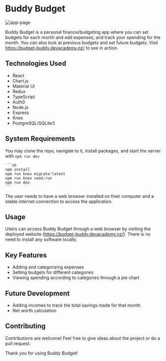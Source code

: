 
# Buddy Budget


![app-page](https://user-images.githubusercontent.com/121856196/232280772-6f46530c-f0ac-46b0-a1cc-c8b61400038d.png)

Buddy Budget is a personal finance/budgeting app where you can set budgets for each month and add expenses, and track your spending for the month. You can also look at previous budgets and set future budgets. Visit https://budget-buddy.devacademy.nz/ to see in action.

## Technologies Used

- React
- Chart.js
- Material UI
- Redux
- TypeScript
- Auth0
- Node.js
- Express
- Knex
- PostgreSQL/SQLite3

## System Requirements

You may clone the repo, navigate to it, install packages, and start the server with `npm run dev`

    ```sh
    npm install
    npm run knex migrate:latest
    npm run knex seed:run
    npm run dev
    ```

The user needs to have a web browser installed on their computer and a stable internet connection to access the application.

## Usage

Users can access Buddy Budget through a web browser by visiting the deployed website (https://budget-buddy.devacademy.nz/). There is no need to install any software locally.

## Key Features

- Adding and categorizing expenses
- Setting budgets for different categories
- Viewing spending according to categories through a pie chart

## Future Development

- Adding incomes to track the total savings made for that month
- Net worth calculation

## Contributing

Contributions are welcome! Feel free to give ideas about the project or do a pull request.




Thank you for using Buddy Budget!
